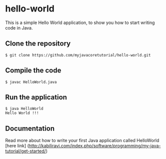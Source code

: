 # hello-world

This is a simple Hello World application, to show you how to start writing code in Java.

## Clone the repository
```
$ git clone https://github.com/myjavacoretutorial/hello-world.git
```

## Compile the code

```
$ javac HelloWorld.java
```

## Run the application

```
$ java HelloWorld
Hello World !!!
```

## Documentation
Read more about how to write your first Java application called HelloWorld [here link] (http://kabiliravi.com/index.php/software/programming/my-java-tutorial/get-started/)
